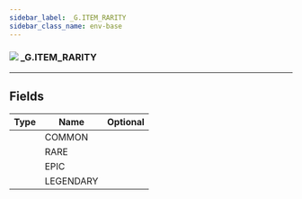 ```yaml
---
sidebar_label: _G.ITEM_RARITY
sidebar_class_name: env-base
---
```


### ![](/img/wiki/base.png) _G.ITEM_RARITY


-----------------
## Fields

| Type   | Name | Optional |
| ------ | ---- | -------: |
|  | COMMON |   |
|  | RARE |   |
|  | EPIC |   |
|  | LEGENDARY |   |

